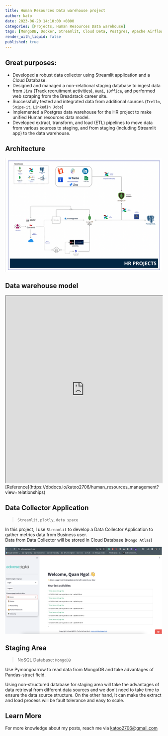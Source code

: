 ```yaml
---
title: Human Resources Data warehouse project
author: kato
date: 2023-06-20 14:10:00 +0800
categories: [Projects, Human Resources Data warehouse]
tags: [MongoDB, Docker, Streamlit, Cloud Deta, Postgres, Apache Airflow, Apache Arrow, PyMongoArrow, Pandas]
render_with_liquid: false
published: true
---
```


## Great purposes:
- Developed a robust data collector using Streamlit application and a Cloud Database.
- Designed and managed a non-relational staging database to ingest data from `Jira` (Track recruitment activities), `Humi`, `1Office`, and performed web scraping from the Breadstack career site.
- Successfully tested and integrated data from additional sources (`Trello`, `Snipe-it`, `LinkedIn Jobs`)
- Implemented a Postgres data warehouse for the HR project to make unified Human resources data model.
- Developed extract, transform, and load (ETL) pipelines to move data from various sources to staging, and from staging (including Streamlit app) to the data warehouse.

## Architecture
![bs-hr-architecture.png](/assets/post/bs-hr-architecture.png)

## Data warehouse model
<iframe
  src="https://dbdocs.io/katoo2706/human_resources_management?view=relationships"
  style="width:100%; height:600px;"></iframe>
[Reference](https://dbdocs.io/katoo2706/human_resources_management?view=relationships)

## Data Collector Application
> `Streamlit`, `plotly`, `deta space`

In this project, I use `Streamlit` to develop a Data Collector Application to gather metrics data from Business user.\
Data from Data Collector will be stored in Cloud Database (`Mongo Atlas`)

![streamlit-app](./assets/post/streamlit-advesa.png)

## Staging Area
> NoSQL Database: `MongoDB`

Use Pymongoarrow to read data from MongoDB and take advantages of Pandas-struct field.

Using non-structured database for staging area will take the advantages of data retrieval from different data sources and we don't need to take time to ensure the data source structure.
On the other hand, It can make the extract and load process will be fault tolerance and easy to scale.



## Learn More

For more knowledge about my posts, reach me via [katoo2706@gmail.com](mailto:katoo2706@gmail.com)
